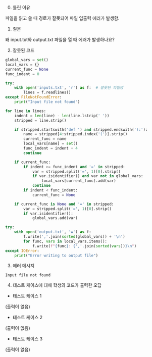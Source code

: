 0. 틀린 이유

파일을 읽고 쓸 때 경로가 잘못되어 파일 입출력 에러가 발생함.

1. 질문

왜 input.txt와 output.txt 파일을 열 때 에러가 발생하나요?

2. 잘못된 코드

```python
global_vars = set()
local_vars = {}
current_func = None
func_indent = 0

try:
    with open('inputs.txt', 'r') as f:  # 잘못된 파일명
        lines = f.readlines()
except FileNotFoundError:
    print("Input file not found")

for line in lines:
    indent = len(line) - len(line.lstrip(' '))
    stripped = line.strip()

    if stripped.startswith('def ') and stripped.endswith('):'):
        name = stripped[4:stripped.index('(')].strip()
        current_func = name
        local_vars[name] = set()
        func_indent = indent + 4
        continue

    if current_func:
        if indent >= func_indent and '=' in stripped:
            var = stripped.split('=', 1)[0].strip()
            if var.isidentifier() and var not in global_vars:
                local_vars[current_func].add(var)
            continue
        if indent < func_indent:
            current_func = None

    if current_func is None and '=' in stripped:
        var = stripped.split('=', 1)[0].strip()
        if var.isidentifier():
            global_vars.add(var)

try:
    with open('output.txt', 'w') as f:
        f.write(','.join(sorted(global_vars)) + '\n')
        for func, vars in local_vars.items():
            f.write(f"{func}: {','.join(sorted(vars))}\n")
except IOError:
    print("Error writing to output file")
```

3. 에러 메시지

```
Input file not found
```

4. 테스트 케이스에 대해 학생의 코드가 출력한 오답

- 테스트 케이스 1

(출력이 없음)

- 테스트 케이스 2

(출력이 없음)

- 테스트 케이스 3

(출력이 없음)